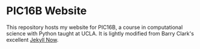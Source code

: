 # PIC16B Website

This repository hosts my website for PIC16B, a course in computational science with Python taught at UCLA. It is lightly modified from Barry Clark's excellent [Jekyll Now](https://www.jekyllnow.com/). 
